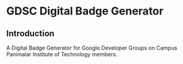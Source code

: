 # GDSC Digital Badge Generator

## Introduction
A Digital Badge Generator for Google Developer Groups on Campus Panimalar Institute of Technology members.
